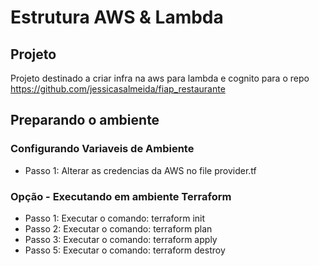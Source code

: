 # Estrutura AWS & Lambda

## Projeto
Projeto destinado a criar infra na aws para lambda e cognito para o repo https://github.com/jessicasalmeida/fiap_restaurante


## Preparando o ambiente

### Configurando Variaveis de Ambiente
- Passo 1: Alterar as credencias da AWS no file provider.tf

### Opção - Executando em ambiente Terraform
- Passo 1: Executar o comando: terraform init
- Passo 2: Executar o comando: terraform plan
- Passo 3: Executar o comando: terraform apply
- Passo 5: Executar o comando: terraform destroy
